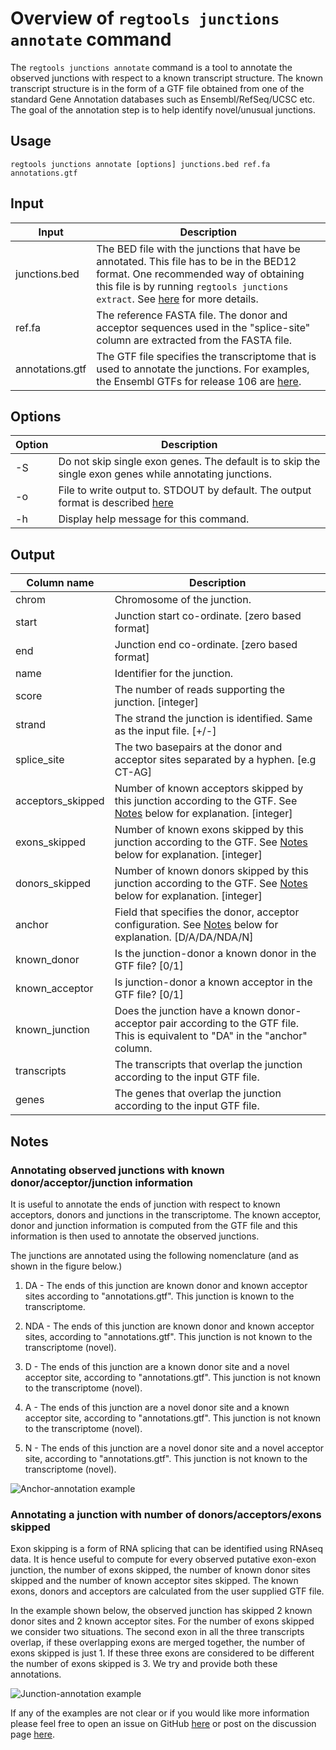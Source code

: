 [junction_annotation]: ../images/junction_annotation_examples.png
[anchor_annotation]: ../images/anchor_examples.png

# Overview of `regtools junctions annotate` command

The `regtools junctions annotate` command is a tool to annotate the observed junctions with respect to a known
transcript structure. The known transcript structure is in the form of a GTF file obtained from one of the standard
Gene Annotation databases such as Ensembl/RefSeq/UCSC etc. The goal of the annotation step is to help identify novel/unusual junctions.

## Usage

`regtools junctions annotate [options] junctions.bed ref.fa annotations.gtf`

## Input

| Input           | Description |
| ------          | ----------- |
| junctions.bed   | The BED file with the junctions that have be annotated. This file has to be in the BED12 format. One recommended way of obtaining this file is by running `regtools junctions extract`. See [here](junctions-extract.md) for more details.|
| ref.fa          | The reference FASTA file. The donor and acceptor sequences used in the "splice-site" column are extracted from the FASTA file. |
| annotations.gtf | The GTF file specifies the transcriptome that is used to annotate the junctions. For examples, the Ensembl GTFs for release 106 are [here](http://ftp.ensembl.org/pub/release-106/gtf/).||

## Options

| Option  | Description |
| ------  | ----------- |
| -S      | Do not skip single exon genes. The default is to skip the single exon genes while annotating junctions.|
| -o      | File to write output to. STDOUT by default. The output format is described [here](#output)|
| -h      | Display help message for this command.|

## Output

| Column name       | Description |
| -----------       | ----------- |
| chrom             | Chromosome of the junction.|
| start             | Junction start co-ordinate. [zero based format]|
| end               | Junction end co-ordinate. [zero based format] |
| name              | Identifier for the junction.|
| score             | The number of reads supporting the junction. [integer]|
| strand            | The strand the junction is identified. Same as the input file. [+/-]|
| splice_site       | The two basepairs at the donor and acceptor sites separated by a hyphen. [e.g CT-AG]|
| acceptors_skipped | Number of known acceptors skipped by this junction according to the GTF. See [Notes](#notes) below for explanation. [integer]|
| exons_skipped     | Number of known exons skipped by this junction according to the GTF. See [Notes](#notes) below for explanation. [integer]|
| donors_skipped    | Number of known donors skipped by this junction according to the GTF. See [Notes](#notes) below for explanation. [integer]|
| anchor            | Field that specifies the donor, acceptor configuration. See [Notes](#notes) below for explanation. [D/A/DA/NDA/N]|
| known_donor       | Is the junction-donor a known donor in the GTF file? [0/1]|
| known_acceptor    | Is junction-donor a known acceptor in the GTF file? [0/1]|
| known_junction    | Does the junction have a known donor-acceptor pair according to the GTF file. This is equivalent to "DA" in the "anchor" column.|
| transcripts       | The transcripts that overlap the junction according to the input GTF file. |
| genes             | The genes that overlap the junction according to the input GTF file. |

## Notes

### Annotating observed junctions with known donor/acceptor/junction information

It is useful to annotate the ends of junction with respect to known acceptors,
donors and junctions in the transcriptome. The known acceptor, donor and junction
information is computed from the GTF file and this information is then used to annotate the observed
junctions.

The junctions are annotated using the following nomenclature (and as shown in the figure below.)

1. DA - The ends of this junction are known donor and known acceptor sites according to "annotations.gtf".
This junction is known to the transcriptome.

2. NDA - The ends of this junction are known donor and known acceptor sites, according to "annotations.gtf".
This junction is not known to the transcriptome (novel).

3. D - The ends of this junction are a known donor site and a novel acceptor site, according to "annotations.gtf".
This junction is not known to the transcriptome (novel).

4. A - The ends of this junction are a novel donor site and a known acceptor site, according to "annotations.gtf".
This junction is not known to the transcriptome (novel).

5. N - The ends of this junction are a novel donor site and a novel acceptor site, according to "annotations.gtf".
This junction is not known to the transcriptome (novel).

![Anchor-annotation example][anchor_annotation]

### Annotating a junction with number of donors/acceptors/exons skipped

Exon skipping is a form of RNA splicing that can be identified using RNAseq data. It is hence useful
to compute for every observed putative exon-exon junction, the number of exons skipped, the number of
known donor sites skipped and the number of known acceptor sites skipped. The known exons, donors and
acceptors are calculated from the user supplied GTF file.

In the example shown below, the observed junction has skipped 2 known donor sites and 2 known acceptor sites.
For the number of exons skipped we consider two situations. The second exon in all the three transcripts overlap,
if these overlapping exons are merged together, the number of exons skipped is just 1. If these three exons are
considered to be different the number of exons skipped is 3. We try and provide both these annotations.

![Junction-annotation example][junction_annotation]

If any of the examples are not clear or if you would like more information please feel free to open an issue on GitHub [here](https://github.com/griffithlab/regtools) or post on the discussion page [here](https://groups.google.com/d/forum/regtools).
